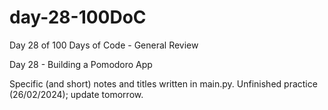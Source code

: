 # day-28-100DoC
Day 28 of 100 Days of Code - General Review

Day 28 - Building a Pomodoro App

Specific (and short) notes and titles written in main.py. 
  Unfinished practice (26/02/2024); update tomorrow.
